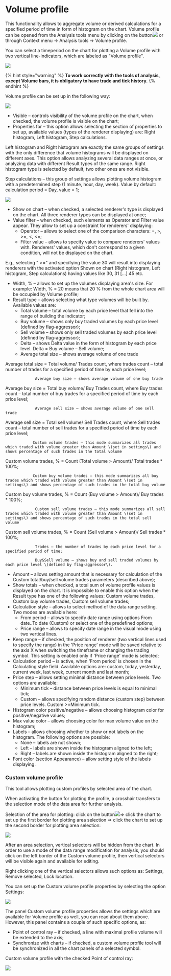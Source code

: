 # Volume profile

This functionality allows to aggregate volume or derived calculations for a specified period of time in form of histogram on the chart. Volume profile can be opened from the Analysis tools menu by clicking on the button![](../../../../../.gitbook/assets/57%20%281%29.png)or through Context menu -&gt; Analysis tools -&gt; Volume profile.

You can select a timeperiod on the chart for plotting a Volume profile with two vertical line-indicators, which are labeled as "Volume profile". 

![](../../../../../.gitbook/assets/58.png)

{% hint style="warning" %}
**To work correctly with the tools of analysis, except Volume bars, it is obligatory to have trade and tick history.**
{% endhint %}

Volume profile can be set up in the following way:

![](../../../../../.gitbook/assets/59%20%281%29.png)

* Visible – controls visibility of the volume profile on the chart, when checked, the volume profile is visible on the chart;
* Properties for – this option allows selecting the section of properties to set up, available values \(types of the renderer displaying\) are: Right histogram, Left histogram, Step calculations.

Left histogram and Right histogram are exactly the same groups of settings with the only difference that volume histograms will be displayed on different axes. This option allows analyzing several data ranges at once, or analyzing data with different Result types of the same range. Right histogram type is selected by default, two other ones are not visible.

Step calculations – this group of settings allows plotting volume histogram with a predetermined step \(1 minute, hour, day, week\). Value by default: calculation period = Day, value = 1;

![](../../../../../.gitbook/assets/60%20%281%29.png)

* Show on chart – when checked, a selected renderer's type is displayed on the chart. All three renderer types can be displayed at once;
* Value filter – when checked, such elements as Operator and Filter value appear. They allow to set up a constraint for renderers' displaying:
  * Operator – allows to select one of the comparison characters: =, &gt;, &gt;=, &lt;, &lt;=;
  * Filter value – allows to specify value to compare renderers' values with. Renderers' values, which don't correspond to a given condition, will not be displayed on the chart.

E.g., selecting " &gt;=" and specifying the value 30 will result into displaying renderers with the activated option Shown on chart \(Right histogram, Left histogram, Step calculations\) having values like 30, 31 \[...\] 45 etc.

* Width, % – allows to set up the volumes displaying area's size. For example: Width, % = 20 means that 20 % from the whole chart area will be occupied by Volume profile;  
* Result type – allows selecting what type volumes will be built by. Available values are:
  * Total volume – total volume by each price level that fell into the range of building the indicator;
  * Buy volume – shows only buy traded volumes by each price level \(defined by flag-aggressor\);
  * Sell volume – shows only sell traded volumes by each price level \(defined by flag-aggressor\);
  * Delta – shows Delta value in the form of histogram by each price level. Delta = Buy volume – Sell volume;
  * Average total size – shows average volume of one trade

Average total size = Total volume/ Trades count, where trades count – total number of trades for a specified period of time by each price level;

                 Average buy size – shows average volume of one buy trade

Average buy size = Total buy volume/ Buy Trades count, where Buy trades count – total number of buy trades for a specified period of time by each price level;

                 Average sell size – shows average volume of one sell trade

Average sell size = Total sell volume/ Sell Trades count, where Sell trades count – total number of sell trades for a specified period of time by each price level;

                Custom volume trades – this mode summarizes all trades which traded with volume greater than Amount \(set in settings\) and shows percentage of such trades in the total volume

Custom volume trades, % = Count \(Total volume &gt; Amount\)/ Total trades \* 100%;

                Custom buy volume trades – this mode summarizes all buy trades which traded with volume greater than Amount \(set in settings\) and shows percentage of such trades in the total buy volume

Custom buy volume trades, % = Count \(Buy volume &gt; Amount\)/ Buy trades \* 100%;

                 Custom sell volume trades – this mode summarizes all sell trades which traded with volume greater than Amount \(set in settings\) and shows percentage of such trades in the total sell volume

Custom sell volume trades, % = Count \(Sell volume &gt; Amount\)/ Sell trades \* 100%;

                 Trades – the number of trades by each price level for a specified period of time;

                 Buy&Sell volume – shows buy and sell traded volumes by each price level \(defined by flag-aggressor\).

* Amount – allows setting amount that is necessary for calculation of the Custom total/buy/sell volume trades parameters \(described above\);
* Show totals – when checked, a total sum of volume profile values is displayed on the chart. It is impossible to enable this option when the Result type has one of the following values: Custom volume trades, Custom buy volume trades, Custom sell volume trades;
* Calculation style – allows to select method of the data range setting. Two modes are available here:
  * From period – allows to specify date range using options From date..To date \(Custom\) or select one of the predefined options;
  * Price range – allows to specify date range in the visual mode using two vertical lines.
* Keep range – if checked, the position of renderer \(two vertical lines used to specify the range\) in the 'Price range' mode will be saved relative to the axis X when switching the timeframe or changing the trading symbol. This setting is enabled only if 'Price range' mode is selected;
* Calculation period – is active, when 'From period' is chosen in the Calculating style field. Available options are: custom, today, yesterday, current week, last week, current month and last month;
* Price step – allows setting minimal distance between price levels. Two options are available:
  * Minimum tick – distance between price levels is equal to minimal tick;
  * Custom – allows specifying random distance \(custom step\) between price levels. Custom &gt;=Minimum tick.
* Histogram color positive/negative – allows choosing histogram color for positive/negative values;
* Max value color – allows choosing color for max volume value on the histogram;
* Labels – allows choosing whether to show or not labels on the histogram. The following options are possible:
  * None – labels are not shown;
  * Left – labels are shown inside the histogram aligned to the left;
  * Right – labels are shown inside the histogram aligned to the right;
* Font color \(section Appearance\) – allow setting style of the labels displaying.

### Custom volume profile

This tool allows plotting custom profiles by selected area of the chart.

When activating the button for plotting the profile, a crosshair transfers to the selection mode of the data area for further analysis.

  
Selection of the area for plotting: click on the button![](../../../../../.gitbook/assets/volume-profile.jpg)=&gt; click the chart to set up the first border for plotting area selection =&gt; click the chart to set up the second border for plotting area selection:

![](../../../../../.gitbook/assets/62%20%281%29.png)

After an area selection, vertical selectors will be hidden from the chart. In order to use a mode of the data range modification for analysis, you should click on the left border of the Custom volume profile, then vertical selectors will be visible again and available for editing.

Right clicking one of the vertical selectors allows such options as: Settings, Remove selected, Lock location.

You can set up the Custom volume profile properties by selecting the option Settings:

![](../../../../../.gitbook/assets/63.png)

The panel Custom volume profile properties allows the settings which are available for Volume profile as well, you can read about them above. However, this panel contains a couple of such specific options, as:

* Point of control ray – if checked, a line with maximal profile volume will be extended to the axis;
* Synchronize with charts – if checked, a custom volume profile tool will be synchronized in all the chart panels of a selected symbol.

Custom volume profile with the checked Point of control ray:

![](../../../../../.gitbook/assets/64%20%281%29.png)



